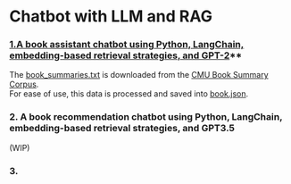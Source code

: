 # Chatbot with LLM and RAG  

### [1.A book assistant chatbot using Python, LangChain, embedding-based retrieval strategies, and GPT-2](https://github.com/kavyapan/RAG_Chatbot_LLM/blob/main/RAG_Chatbot_BookRecommendation.ipynb)** 
The [book_summaries.txt](https://github.com/kavyapan/RAG_Chatbot_LLM/blob/main/book_summaries.txt) is downloaded from the [CMU Book Summary Corpus](https://www.kaggle.com/datasets/ymaricar/cmu-book-summary-dataset).  
For ease of use, this data is processed and saved into [book.json](https://github.com/kavyapan/RAG_Chatbot_LLM/blob/main/book.json). 

### 2. A book recommendation chatbot using Python, LangChain, embedding-based retrieval strategies, and GPT3.5
(WIP)

### 3. 

